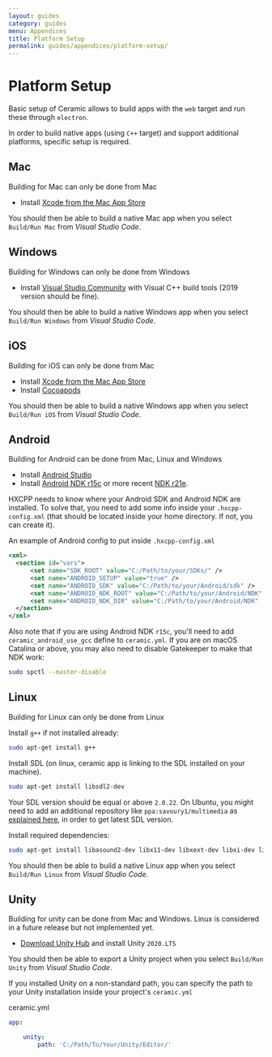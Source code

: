 ```yaml
---
layout: guides
category: guides
menu: Appendices
title: Platform Setup
permalink: guides/appendices/platform-setup/
---
```

# Platform Setup

Basic setup of Ceramic allows to build apps with the `web` target and run these through `electron`.

In order to build native apps (using `C++` target) and support additional platforms, specific setup is required.

## Mac

<p class="extra-info">Building for Mac can only be done from Mac<p>

* Install [Xcode from the Mac App Store](https://apps.apple.com/fr/app/xcode/id497799835?mt=12)

You should then be able to build a native Mac app when you select `Build/Run Mac` from _Visual Studio Code_.

## Windows

<p class="extra-info">Building for Windows can only be done from Windows<p>

* Install [Visual Studio Community](https://www.visualstudio.com/en-us/products/visual-studio-community-vs.aspx) with Visual C++ build tools (2019 version should be fine).

You should then be able to build a native Windows app when you select `Build/Run Windows` from _Visual Studio Code_.

## iOS

<p class="extra-info">Building for iOS can only be done from Mac<p>

* Install [Xcode from the Mac App Store](https://apps.apple.com/fr/app/xcode/id497799835?mt=12)
* Install [Cocoapods](https://cocoapods.org/)

You should then be able to build a native Windows app when you select `Build/Run iOS` from _Visual Studio Code_.

## Android

<p class="extra-info">Building for Android can be done from Mac, Linux and Windows<p>

* Install [Android Studio](https://developer.android.com/studio)
* Install [Android NDK r15c](https://developer.android.com/ndk/downloads/older_releases.html) or more recent [NDK r21e](https://github.com/android/ndk/wiki/Unsupported-Downloads#r21e).

HXCPP needs to know where your Android SDK and Android NDK are installed. To solve that, you need to add some info inside your `.hxcpp-config.xml` (that should be located inside your home directory. If not, you can create it).

<div class="codename">An example of Android config to put inside <code>.hxcpp-config.xml</code></div>

```xml
<xml>
  <section id="vars">
      <set name="SDK_ROOT" value="C:/Path/to/your/SDKs/" />
      <set name="ANDROID_SETUP" value="true" />
      <set name="ANDROID_SDK" value="C:/Path/to/your/Android/sdk" />
      <set name="ANDROID_NDK_ROOT" value="C:/Path/to/your/Android/NDK" />
      <set name="ANDROID_NDK_DIR" value="C:/Path/to/your/Android/NDK"  />
  </section>
</xml>
```

Also note that if you are using Android NDK `r15c`, you'll need to add `ceramic_android_use_gcc` define to `ceramic.yml`.
If you are on macOS Catalina or above, you may also need to disable Gatekeeper to make that NDK work:

```bash
sudo spctl --master-disable
```

## Linux

<p class="extra-info">Building for Linux can only be done from Linux<p>

Install `g++` if not installed already:

```bash
sudo apt-get install g++
```

Install SDL (on linux, ceramic app is linking to the SDL installed on your machine).

```bash
sudo apt-get install libsdl2-dev
```

<p class="extra-info">
Your SDL version should be equal or above <code>2.0.22</code>. On Ubuntu, you might need to add an additional repository like <code>ppa:savoury1/multimedia</code> as <a href="https://github.com/TerryCavanagh/VVVVVV/issues/618#issuecomment-968338212">explained here</a>, in order to get latest SDL version.
</p>

Install required dependencies:

```bash
sudo apt-get install libasound2-dev libx11-dev libxext-dev libxi-dev libxrandr-dev libxinerama-dev libglfw3-dev libgl1-mesa-dev libglu1-mesa-dev libopenal-dev
```

You should then be able to build a native Linux app when you select `Build/Run Linux` from _Visual Studio Code_.

## Unity

<p class="extra-info">Building for unity can be done from Mac and Windows. Linux is considered in a future release but not implemented yet.</p>

* [Download Unity Hub](https://unity3d.com/get-unity/download) and install Unity `2020.LTS`

You should then be able to export a Unity project when you select `Build/Run Unity` from _Visual Studio Code_.

If you installed Unity on a non-standard path, you can specify the path to your Unity installation inside your project's `ceramic.yml`

<div class="codename">ceramic.yml</div>

```yaml
app:

    unity:
        path: 'C:/Path/To/Your/Unity/Editor/'
```